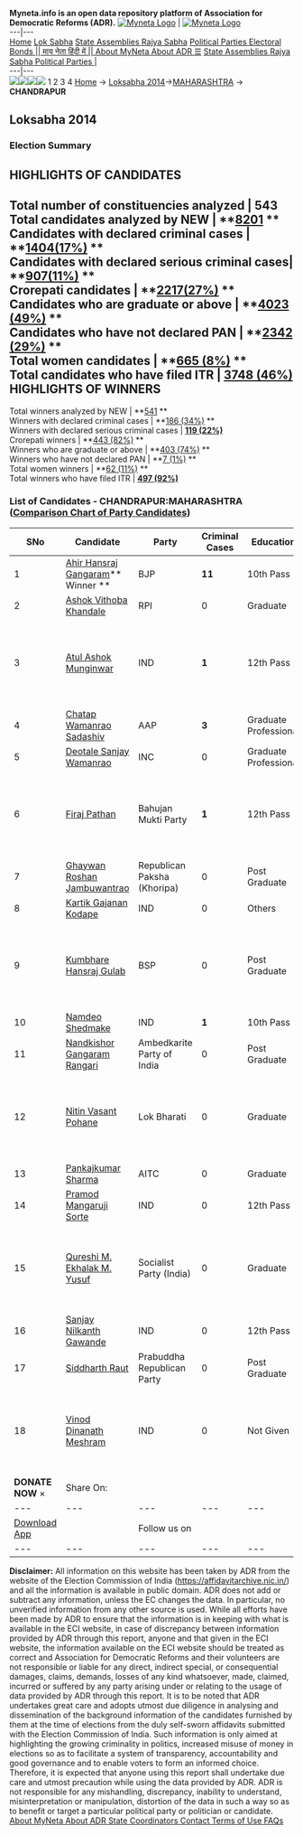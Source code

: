 **Myneta.info is an open data repository platform of Association for Democratic Reforms (ADR).**
[![Myneta Logo](https://www.myneta.info/lib/img/myneta-logo.png)](https://www.myneta.info/) | [![Myneta Logo](https://www.myneta.info/lib/img/adr-logo.png)](https://adrindia.org)  
---|---  
[Home](https://www.myneta.info/) [Lok Sabha](https://www.myneta.info/#ls "Lok Sabha") [ State Assemblies ](https://www.myneta.info/#sa "State Assemblies") [Rajya Sabha](https://www.myneta.info/#rs "Rajya Sabha") [Political Parties ](https://www.myneta.info/party "Political Parties") [ Electoral Bonds ](https://www.myneta.info/electoral_bonds "Electoral Bonds") [ || माय नेता हिंदी में || ](https://translate.google.co.in/translate?prev=hp&hl=en&js=y&u=www.myneta.info&sl=en&tl=hi&history_state0=) [ About MyNeta ](https://adrindia.org/content/about-myneta) [ About ADR ](https://adrindia.org/about-adr/who-we-are) [☰](javascript:void\(0\))
[ State Assemblies ](https://www.myneta.info/#sa "State Assemblies") [ Rajya Sabha ](https://www.myneta.info/#rs "Rajya Sabha") [ Political Parties ](https://www.myneta.info/party "Political Parties")
|   
---|---  
![](https://www.myneta.info/lib/img/banner/banner-1.png)![](https://www.myneta.info/lib/img/banner/banner-2.png)![](https://www.myneta.info/lib/img/banner/banner-3.png)![](https://www.myneta.info/lib/img/banner/banner-4.png)
1  2  3  4 
[Home](https://www.myneta.info/) → [Loksabha 2014](https://www.myneta.info/ls2014/)→[MAHARASHTRA](https://www.myneta.info/ls2014/index.php?action=show_constituencies&state_id=13) → **CHANDRAPUR**
### 
## Loksabha 2014
###  Election Summary 
HIGHLIGHTS OF CANDIDATES  
---  
Total number of constituencies analyzed |  543   
Total candidates analyzed by NEW | **[8201](https://www.myneta.info/ls2014/index.php?action=summary&subAction=candidates_analyzed&sort=candidate#summary) **  
Candidates with declared criminal cases | **[1404(17%)](https://www.myneta.info/ls2014/index.php?action=summary&subAction=crime&sort=candidate#summary) **  
Candidates with declared serious criminal cases| **[907(11%)](https://www.myneta.info/ls2014/index.php?action=summary&subAction=serious_crime&sort=candidate#summary) **  
Crorepati candidates | **[2217(27%)](https://www.myneta.info/ls2014/index.php?action=summary&subAction=crorepati&sort=candidate#summary) **  
Candidates who are graduate or above | **[4023 (49%)](https://www.myneta.info/ls2014/index.php?action=summary&subAction=education&sort=candidate#summary) **  
Candidates who have not declared PAN | **[2342 (29%)](https://www.myneta.info/ls2014/index.php?action=summary&subAction=without_pan&sort=candidate#summary) **  
Total women candidates | **[665 (8%)](https://www.myneta.info/ls2014/index.php?action=summary&subAction=women_candidate&sort=candidate#summary) **  
Total candidates who have filed ITR | [**3748 (46%)**](https://www.myneta.info/ls2014/index.php?action=summary&subAction=filed_itr&sort=candidate#summary)  
HIGHLIGHTS OF WINNERS  
---  
Total winners analyzed by NEW | **[541](https://www.myneta.info/ls2014/index.php?action=summary&subAction=winner_analyzed&sort=candidate#summary) **  
Winners with declared criminal cases | **[186 (34%)](https://www.myneta.info/ls2014/index.php?action=summary&subAction=winner_crime&sort=candidate#summary) **  
Winners with declared serious criminal cases | **[119 (22%)](https://www.myneta.info/ls2014/index.php?action=summary&subAction=winner_serious_crime&sort=candidate#summary)**  
Crorepati winners | **[443 (82%)](https://www.myneta.info/ls2014/index.php?action=summary&subAction=winner_crorepati&sort=candidate#summary) **  
Winners who are graduate or above | **[403 (74%)](https://www.myneta.info/ls2014/index.php?action=summary&subAction=winner_education&sort=candidate#summary) **  
Winners who have not declared PAN | **[7 (1%)](https://www.myneta.info/ls2014/index.php?action=summary&subAction=winner_without_pan&sort=candidate#summary) **  
Total women winners | **[62 (11%)](https://www.myneta.info/ls2014/index.php?action=summary&subAction=winner_women&sort=candidate#summary) **  
Total winners who have filed ITR | [**497 (92%)**](https://www.myneta.info/ls2014/index.php?action=summary&subAction=winner_filed_itr&sort=candidate#summary)  
### List of Candidates - CHANDRAPUR:MAHARASHTRA ([Comparison Chart of Party Candidates](https://www.myneta.info/ls2014/comparisonchart.php?constituency_id=70))
SNo | Candidate| Party| Criminal Cases| Education| Age| Total Assets| Liabilities  
---|---|---|---|---|---|---|---  
1  | [Ahir Hansraj Gangaram](https://www.myneta.info/ls2014/candidate.php?candidate_id=926)** Winner ** | BJP | **11** | 10th Pass| 59 | Rs 1,55,48,000 ~ 1 Crore+ | Rs 99,500 ~ 99 Thou+  
2  | [Ashok Vithoba Khandale](https://www.myneta.info/ls2014/candidate.php?candidate_id=924) | RPI | 0 | Graduate| 64 | Rs 1,09,56,000 ~ 1 Crore+ | Rs 10,00,000 ~ 10 Lacs+  
3  | [Atul Ashok Munginwar](https://www.myneta.info/ls2014/candidate.php?candidate_id=1487) | IND | **1** | 12th Pass| 33 | ![](https://myneta.info/image_v2.php?myneta_folder=ls2014&candidate_id=1487&col=ta) | ![](https://myneta.info/image_v2.php?myneta_folder=ls2014&candidate_id=1487&col=lia)  
4  | [Chatap Wamanrao Sadashiv](https://www.myneta.info/ls2014/candidate.php?candidate_id=920) | AAP | **3** | Graduate Professional| 63 | Rs 2,93,75,000 ~ 2 Crore+ | Rs 13,00,000 ~ 13 Lacs+  
5  | [Deotale Sanjay Wamanrao](https://www.myneta.info/ls2014/candidate.php?candidate_id=921) | INC | 0 | Graduate Professional| 51 | Rs 4,54,64,118 ~ 4 Crore+ | Rs 34,96,308 ~ 34 Lacs+  
6  | [Firaj Pathan](https://www.myneta.info/ls2014/candidate.php?candidate_id=1482) | Bahujan Mukti Party | **1** | 12th Pass| 43 | ![](https://myneta.info/image_v2.php?myneta_folder=ls2014&candidate_id=1482&col=ta) | ![](https://myneta.info/image_v2.php?myneta_folder=ls2014&candidate_id=1482&col=lia)  
7  | [Ghaywan Roshan Jambuwantrao](https://www.myneta.info/ls2014/candidate.php?candidate_id=1489) | Republican Paksha (Khoripa) | 0 | Post Graduate| 32 | Rs 19,21,000 ~ 19 Lacs+ | Rs 0 ~   
8  | [Kartik Gajanan Kodape](https://www.myneta.info/ls2014/candidate.php?candidate_id=1488) | IND | 0 | Others| 45 | Rs 1,90,000 ~ 1 Lacs+ | Rs 0 ~   
9  | [Kumbhare Hansraj Gulab](https://www.myneta.info/ls2014/candidate.php?candidate_id=925) | BSP | 0 | Post Graduate| 38 | ![](https://myneta.info/image_v2.php?myneta_folder=ls2014&candidate_id=925&col=ta) | ![](https://myneta.info/image_v2.php?myneta_folder=ls2014&candidate_id=925&col=lia)  
10  | [Namdeo Shedmake](https://www.myneta.info/ls2014/candidate.php?candidate_id=923) | IND | **1** | 10th Pass| 46 | Rs 10,74,059 ~ 10 Lacs+ | Rs 4,25,000 ~ 4 Lacs+  
11  | [Nandkishor Gangaram Rangari](https://www.myneta.info/ls2014/candidate.php?candidate_id=1483) | Ambedkarite Party of India | 0 | Post Graduate| 38 | Rs 41,11,000 ~ 41 Lacs+ | Rs 15,80,000 ~ 15 Lacs+  
12  | [Nitin Vasant Pohane](https://www.myneta.info/ls2014/candidate.php?candidate_id=1485) | Lok Bharati | 0 | Graduate| 33 | ![](https://myneta.info/image_v2.php?myneta_folder=ls2014&candidate_id=1485&col=ta) | ![](https://myneta.info/image_v2.php?myneta_folder=ls2014&candidate_id=1485&col=lia)  
13  | [Pankajkumar Sharma](https://www.myneta.info/ls2014/candidate.php?candidate_id=922) | AITC | 0 | Graduate| 40 | Rs 97,57,822 ~ 97 Lacs+ | Rs 4,50,000 ~ 4 Lacs+  
14  | [Pramod Mangaruji Sorte](https://www.myneta.info/ls2014/candidate.php?candidate_id=1494) | IND | 0 | 12th Pass| 44 | Rs 5,66,100 ~ 5 Lacs+ | Rs 0 ~   
15  | [Qureshi M. Ekhalak M. Yusuf](https://www.myneta.info/ls2014/candidate.php?candidate_id=1478) | Socialist Party (India) | 0 | Graduate| 57 | ![](https://myneta.info/image_v2.php?myneta_folder=ls2014&candidate_id=1478&col=ta) | ![](https://myneta.info/image_v2.php?myneta_folder=ls2014&candidate_id=1478&col=lia)  
16  | [Sanjay Nilkanth Gawande](https://www.myneta.info/ls2014/candidate.php?candidate_id=1493) | IND | 0 | 12th Pass| 50 | Rs 21,70,000 ~ 21 Lacs+ | Rs 0 ~   
17  | [Siddharth Raut](https://www.myneta.info/ls2014/candidate.php?candidate_id=1481) | Prabuddha Republican Party | 0 | Post Graduate| 33 | Rs 39,27,422 ~ 39 Lacs+ | Rs 10,00,000 ~ 10 Lacs+  
18  | [Vinod Dinanath Meshram](https://www.myneta.info/ls2014/candidate.php?candidate_id=1492) | IND | 0 | Not Given| 41 | ![](https://myneta.info/image_v2.php?myneta_folder=ls2014&candidate_id=1492&col=ta) | ![](https://myneta.info/image_v2.php?myneta_folder=ls2014&candidate_id=1492&col=lia)  
|  **DONATE NOW** × |  Share On:  | [](https://api.whatsapp.com/send?text=https%3A%2F%2Fmyneta.info%2Fpunjab2022%2Findex.php%3Faction%3Dshow_constituencies%26state_id%3D19) | [](https://www.facebook.com/sharer/sharer.php?u=https%3A%2F%2Fmyneta.info%2Fpunjab2022%2Findex.php%3Faction%3Dshow_constituencies%26state_id%3D19) | [](https://twitter.com/share?url=https%3A%2F%2Fmyneta.info%2Fpunjab2022%2Findex.php%3Faction%3Dshow_constituencies%26state_id%3D19)  
---|---|---|---|---  
| [ Download App ](https://play.google.com/store/apps/details?id=com.webrosoft.myneta1&pcampaignid=pcampaignidMKT-Other-global-all-co-prtnr-py-PartBadge-Mar2515-1) | [](https://play.google.com/store/apps/details?id=com.webrosoft.myneta1&pcampaignid=pcampaignidMKT-Other-global-all-co-prtnr-py-PartBadge-Mar2515-1) |  Follow us on  | [](https://www.facebook.com/adrindia.org/) | [](https://twitter.com/adrspeaks) | [](https://groups.google.com/g/national-election-watch?hl=en&pli=1) | [](https://www.instagram.com/adrspeaks/) | [](https://www.youtube.com/user/adrspeaks) | [](https://sharechat.com/profile/adrspeaks)  
---|---|---|---|---|---|---|---|---  
**Disclaimer:** All information on this website has been taken by ADR from the website of the Election Commission of India (https://affidavitarchive.nic.in/) and all the information is available in public domain. ADR does not add or subtract any information, unless the EC changes the data. In particular, no unverified information from any other source is used. While all efforts have been made by ADR to ensure that the information is in keeping with what is available in the ECI website, in case of discrepancy between information provided by ADR through this report, anyone and that given in the ECI website, the information available on the ECI website should be treated as correct and Association for Democratic Reforms and their volunteers are not responsible or liable for any direct, indirect special, or consequential damages, claims, demands, losses of any kind whatsoever, made, claimed, incurred or suffered by any party arising under or relating to the usage of data provided by ADR through this report. It is to be noted that ADR undertakes great care and adopts utmost due diligence in analysing and dissemination of the background information of the candidates furnished by them at the time of elections from the duly self-sworn affidavits submitted with the Election Commission of India. Such information is only aimed at highlighting the growing criminality in politics, increased misuse of money in elections so as to facilitate a system of transparency, accountability and good governance and to enable voters to form an informed choice. Therefore, it is expected that anyone using this report shall undertake due care and utmost precaution while using the data provided by ADR. ADR is not responsible for any mishandling, discrepancy, inability to understand, misinterpretation or manipulation, distortion of the data in such a way so as to benefit or target a particular political party or politician or candidate. 
[ About MyNeta ](https://adrindia.org/content/about-myneta) [ About ADR ](https://adrindia.org/about-adr/who-we-are) [ State Coordinators ](https://adrindia.org/about-adr/state-coordinators) [ Contact ](https://adrindia.org/contact-us) [ Terms of Use ](https://adrindia.org/content/adr-terms-use) [ FAQs ](https://adrindia.org/content/faqs)
